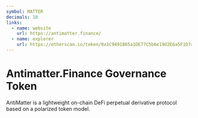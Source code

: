 ```yaml
---
symbol: MATTER
decimals: 18
links:
  - name: website
    url: https://antimatter.finance/
  - name: explorer
    url: https://etherscan.io/token/0x1C9491865a1DE77C5b6e19d2E6a5F1D7a6F2b25F
---
```


# Antimatter.Finance Governance Token

AntiMatter is a lightweight on-chain DeFi perpetual derivative protocol based on a polarized token model.

